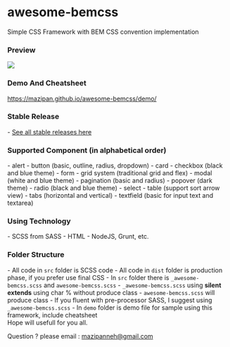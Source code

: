 # awesome-bemcss
Simple CSS Framework with BEM CSS convention implementation

<h3>Preview</h3>
<img src="http://i1176.photobucket.com/albums/x322/mazipanneh/awesome-bemcss_zpsrlpgn4yj.png" />

<h3>Demo And Cheatsheet</h3>
<a href="https://mazipan.github.io/awesome-bemcss/demo/">https://mazipan.github.io/awesome-bemcss/demo/</a>

<h3>Stable Release</h3>
- <a href="https://github.com/mazipan/awesome-bemcss/releases">See all stable releases here</a>

<h3>Supported Component (in alphabetical order)</h3>
- alert 
- button (basic, outline, radius, dropdown)
- card
- checkbox (black and blue theme)
- form 
- grid system (traditional grid and flex)
- modal (white and blue theme)
- pagination (basic and radius)
- popover (dark theme)
- radio (black and blue theme)
- select
- table (support sort arrow view)
- tabs (horizontal and vertical)
- textfield (basic for input text and textarea)

<h3>Using Technology</h3>
- SCSS from SASS 
- HTML
- NodeJS, Grunt, etc.

<h3>Folder Structure</h3>
- All code in <code>src</code> folder is SCSS code
- All code in <code>dist</code> folder is production phase, if you prefer use final CSS
- In <code>src</code> folder there is <code>_awesome-bemcss.scss</code> and <code>awesome-bemcss.scss</code>
- <code>_awesome-bemcss.scss</code> using <strong>silent extends</strong> using char % without produce class
- <code>awesome-bemcss.scss</code> will produce class
- If you fluent with pre-processor SASS, I suggest using <code>_awesome-bemcss.scss</code>
- In <code>demo</code> folder is demo file for sample using this framework, include cheatsheet

</br>
Hope will usefull for you all.</br>

Question ? please email : mazipanneh@gmail.com
